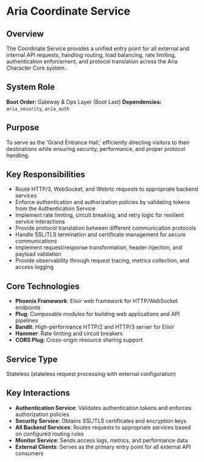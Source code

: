 # Aria Coordinate Service

## Overview

The Coordinate Service provides a unified entry point for all external and internal API requests, handling routing, load balancing, rate limiting, authentication enforcement, and protocol translation across the Aria Character Core system.

## System Role

**Boot Order:** Gateway & Ops Layer (Boot Last)
**Dependencies:** `aria_security`, `aria_auth`

## Purpose

To serve as the 'Grand Entrance Hall,' efficiently directing visitors to their destinations while ensuring security, performance, and proper protocol handling.

## Key Responsibilities

- Route HTTP/3, WebSocket, and Webrtc requests to appropriate backend services
- Enforce authentication and authorization policies by validating tokens from the Authentication Service
- Implement rate limiting, circuit breaking, and retry logic for resilient service interactions
- Provide protocol translation between different communication protocols
- Handle SSL/TLS termination and certificate management for secure communications
- Implement request/response transformation, header injection, and payload validation
- Provide observability through request tracing, metrics collection, and access logging

## Core Technologies

- **Phoenix Framework**: Elixir web framework for HTTP/WebSocket endpoints
- **Plug**: Composable modules for building web applications and API pipelines
- **Bandit**: High-performance HTTP/2 and HTTP/3 server for Elixir
- **Hammer**: Rate limiting and circuit breakers
- **CORS Plug**: Cross-origin resource sharing support

## Service Type

Stateless (stateless request processing with external configuration)

## Key Interactions

- **Authentication Service**: Validates authentication tokens and enforces authorization policies
- **Security Service**: Obtains SSL/TLS certificates and encryption keys
- **All Backend Services**: Routes requests to appropriate services based on configured routing rules
- **Monitor Service**: Sends access logs, metrics, and performance data
- **External Clients**: Serves as the primary entry point for all external API consumers